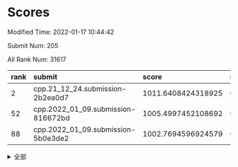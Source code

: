 # Scores

Modified Time: 2022-01-17 10:44:42

Submit Num: 205

All Rank Num: 31617

| rank |               submit               |       score        |       sigma        | pk_num |
| :--- | :--------------------------------- | :----------------- | :----------------- | :----- |
| 2    | cpp.21_12_24.submission-2b2ea0d7   | 1011.6408424318925 | 0.8082211030004719 | 615    |
| 52   | cpp.2022_01_09.submission-816672bd | 1005.4997452108692 | 0.7084218788327711 | 617    |
| 88   | cpp.2022_01_09.submission-5b0e3de2 | 1002.7694596924579 | 0.7187403470656797 | 621    |


<details>
<summary>全部</summary>

| rank |                 submit                 |       score        |       sigma        | pk_num |
| :--- | :------------------------------------- | :----------------- | :----------------- | :----- |
| 1    | gobigger.level_3.submission_level_3_14 | 1011.8345578583926 | 0.7812221061791779 | 619    |
| 2    | cpp.21_12_24.submission-2b2ea0d7       | 1011.6408424318925 | 0.8082211030004719 | 615    |
| 3    | gobigger.level_3.submission_level_3_17 | 1011.3046668215567 | 0.7878074929660965 | 617    |
| 4    | gobigger.level_3.submission_level_3_47 | 1011.2671003121167 | 0.7731059322778564 | 615    |
| 5    | gobigger.level_3.submission_level_3_30 | 1011.1984830418579 | 0.7700898378554768 | 617    |
| 6    | gobigger.level_3.submission_level_3_8  | 1011.0871933088993 | 0.7499754787055547 | 613    |
| 7    | gobigger.level_3.submission_level_3_48 | 1011.0273872056024 | 0.791691207545018  | 617    |
| 8    | gobigger.level_3.submission_level_3_20 | 1010.8723587397678 | 0.7449858323109876 | 618    |
| 9    | gobigger.level_3.submission_level_3_0  | 1010.8222494217698 | 0.7604739723401587 | 621    |
| 10   | gobigger.level_3.submission_level_3_38 | 1010.8066702334627 | 0.766134021376914  | 617    |
| 11   | gobigger.level_3.submission_level_3_11 | 1010.663866467106  | 0.7695101651432873 | 622    |
| 12   | gobigger.level_3.submission_level_3_5  | 1010.47033614556   | 0.7978401812990185 | 615    |
| 13   | gobigger.level_3.submission_level_3_43 | 1010.4458316816915 | 0.78065883120394   | 622    |
| 14   | gobigger.level_3.submission_level_3_27 | 1010.3952391471202 | 0.7761225368472161 | 618    |
| 15   | gobigger.level_3.submission_level_3_9  | 1010.304247859653  | 0.770987313987362  | 615    |
| 16   | gobigger.level_3.submission_level_3_26 | 1010.2953447020333 | 0.7745714085950499 | 617    |
| 17   | gobigger.level_3.submission_level_3_10 | 1010.2087198761596 | 0.7602297365855638 | 619    |
| 18   | gobigger.level_3.submission_level_3_36 | 1010.0853735054095 | 0.7671739462483411 | 616    |
| 19   | gobigger.level_3.submission_level_3_21 | 1010.0698775622116 | 0.7405922159429807 | 617    |
| 20   | gobigger.level_3.submission_level_3_2  | 1010.0683461538657 | 0.7846103078433488 | 619    |
| 21   | gobigger.level_3.submission_level_3_16 | 1010.0516250944827 | 0.7664356451021597 | 611    |
| 22   | gobigger.level_3.submission_level_3_44 | 1009.9688247101184 | 0.7600575930775453 | 617    |
| 23   | gobigger.level_3.submission_level_3_45 | 1009.9436677727265 | 0.7611623844729921 | 616    |
| 24   | gobigger.level_3.submission_level_3_1  | 1009.9064246544988 | 0.7850344478498239 | 623    |
| 25   | gobigger.level_3.submission_level_3_46 | 1009.8083855293437 | 0.7388731054900467 | 619    |
| 26   | gobigger.level_3.submission_level_3_19 | 1009.7768540053178 | 0.7590018004647824 | 614    |
| 27   | gobigger.level_3.submission_level_3_18 | 1009.6917729357706 | 0.7657667338999744 | 614    |
| 28   | gobigger.level_3.submission_level_3_25 | 1009.668047631306  | 0.768913119154096  | 620    |
| 29   | gobigger.level_3.submission_level_3_13 | 1009.6489852144612 | 0.7445757673422172 | 616    |
| 30   | gobigger.level_3.submission_level_3_41 | 1009.6358082687188 | 0.7489484771997874 | 619    |
| 31   | gobigger.level_3.submission_level_3_6  | 1009.6041466574566 | 0.7471086468160161 | 619    |
| 32   | gobigger.level_3.submission_level_3_49 | 1009.5954741825288 | 0.7600840992359474 | 616    |
| 33   | gobigger.level_3.submission_level_3_35 | 1009.5806775048402 | 0.7595676322024948 | 616    |
| 34   | gobigger.level_3.submission_level_3_24 | 1009.5779310993763 | 0.7501015314554756 | 613    |
| 35   | gobigger.level_3.submission_level_3_33 | 1009.5583047458326 | 0.7504215424616729 | 612    |
| 36   | gobigger.level_3.submission_level_3_39 | 1009.5059448693706 | 0.7488986143810897 | 617    |
| 37   | gobigger.level_3.submission_level_3_4  | 1009.4873251088226 | 0.7572145292316862 | 622    |
| 38   | gobigger.level_3.submission_level_3_31 | 1009.4117897083568 | 0.7633176382711603 | 617    |
| 39   | gobigger.level_3.submission_level_3_28 | 1009.2765207866327 | 0.7256312093151017 | 620    |
| 40   | gobigger.level_3.submission_level_3_23 | 1009.2643633049784 | 0.7837496537079812 | 613    |
| 41   | gobigger.level_3.submission_level_3_29 | 1009.1115972890714 | 0.7485057795723118 | 617    |
| 42   | gobigger.level_3.submission_level_3_40 | 1008.9710556085419 | 0.7591359487637606 | 617    |
| 43   | gobigger.level_3.submission_level_3_15 | 1008.8067374609118 | 0.7302085586294712 | 624    |
| 44   | gobigger.level_3.submission_level_3_7  | 1008.7888746537047 | 0.7314970372371914 | 621    |
| 45   | gobigger.level_3.submission_level_3_12 | 1008.6133396034219 | 0.7540324408438269 | 620    |
| 46   | gobigger.level_3.submission_level_3_3  | 1008.5437569331331 | 0.745325750325689  | 616    |
| 47   | gobigger.level_3.submission_level_3_22 | 1008.5217096296736 | 0.7399566550402618 | 621    |
| 48   | gobigger.level_3.submission_level_3_42 | 1008.5145947817512 | 0.7569578754718161 | 616    |
| 49   | gobigger.level_3.submission_level_3_37 | 1008.4803678457889 | 0.7441804861346787 | 620    |
| 50   | gobigger.level_3.submission_level_3_34 | 1008.3610536041979 | 0.7441629531995697 | 618    |
| 51   | gobigger.level_3.submission_level_3_32 | 1007.6624885193759 | 0.7490780350043632 | 616    |
| 52   | cpp.2022_01_09.submission-816672bd     | 1005.4997452108692 | 0.7084218788327711 | 617    |
| 53   | gobigger.level_1.submission_level_1_40 | 1005.3946683255606 | 0.7283169481343701 | 618    |
| 54   | gobigger.level_1.submission_level_1_4  | 1004.8981993751532 | 0.7212678734244581 | 622    |
| 55   | gobigger.level_1.submission_level_1_44 | 1004.6946207394438 | 0.7227264352783936 | 612    |
| 56   | gobigger.level_1.submission_level_1_47 | 1004.4873869240156 | 0.7276006727942584 | 614    |
| 57   | gobigger.level_1.submission_level_1_23 | 1004.3586734725947 | 0.7116464995300158 | 614    |
| 58   | gobigger.level_1.submission_level_1_29 | 1004.336483155258  | 0.7170951226086472 | 624    |
| 59   | gobigger.level_1.submission_level_1_17 | 1004.0557922666411 | 0.711534752187494  | 615    |
| 60   | gobigger.level_1.submission_level_1_38 | 1004.042635905627  | 0.7153583853486283 | 618    |
| 61   | gobigger.level_1.submission_level_1_1  | 1003.9216331842401 | 0.7185225823578292 | 614    |
| 62   | gobigger.level_1.submission_level_1_16 | 1003.8867701855819 | 0.7138088873021761 | 616    |
| 63   | gobigger.level_1.submission_level_1_20 | 1003.8040740203044 | 0.727084060567092  | 617    |
| 64   | gobigger.level_1.submission_level_1_28 | 1003.7400546032421 | 0.7209434532659297 | 616    |
| 65   | gobigger.level_1.submission_level_1_26 | 1003.604876406153  | 0.7150344261125038 | 617    |
| 66   | gobigger.level_1.submission_level_1_41 | 1003.6032619276964 | 0.7155386563351697 | 613    |
| 67   | gobigger.level_1.submission_level_1_37 | 1003.6004616122946 | 0.71766021490287   | 615    |
| 68   | gobigger.level_1.submission_level_1_35 | 1003.5272999061107 | 0.7230548484874961 | 617    |
| 69   | gobigger.level_1.submission_level_1_3  | 1003.4717634720516 | 0.7075011379464573 | 617    |
| 70   | gobigger.level_1.submission_level_1_10 | 1003.4672742467092 | 0.714013101736517  | 614    |
| 71   | gobigger.level_1.submission_level_1_31 | 1003.4097773912088 | 0.7158928353294297 | 617    |
| 72   | gobigger.level_1.submission_level_1_24 | 1003.3865622049827 | 0.7300676803232107 | 613    |
| 73   | gobigger.level_1.submission_level_1_48 | 1003.2529038327467 | 0.7161575387122513 | 618    |
| 74   | gobigger.level_1.submission_level_1_19 | 1003.2510728540122 | 0.7126684671171369 | 620    |
| 75   | gobigger.level_1.submission_level_1_46 | 1003.2510189656075 | 0.7150651026559403 | 618    |
| 76   | gobigger.level_1.submission_level_1_15 | 1003.206883846083  | 0.7021594569160352 | 618    |
| 77   | gobigger.level_1.submission_level_1_14 | 1003.1411899753786 | 0.7118866280184503 | 619    |
| 78   | gobigger.level_1.submission_level_1_12 | 1003.1349514791311 | 0.7086788865220095 | 617    |
| 79   | gobigger.level_1.submission_level_1_33 | 1003.1121370321155 | 0.7221079386551313 | 619    |
| 80   | gobigger.level_1.submission_level_1_45 | 1003.095658798159  | 0.7051854164454217 | 618    |
| 81   | gobigger.level_1.submission_level_1_22 | 1003.0556633596959 | 0.7114450923664681 | 618    |
| 82   | gobigger.level_1.submission_level_1_8  | 1002.9480294141642 | 0.7043339884616542 | 615    |
| 83   | gobigger.level_1.submission_level_1_2  | 1002.9472810727359 | 0.712562914413775  | 609    |
| 84   | gobigger.level_1.submission_level_1_42 | 1002.8980176537846 | 0.7088808633919013 | 615    |
| 85   | gobigger.level_1.submission_level_1_27 | 1002.8716164363743 | 0.7025317199022572 | 617    |
| 86   | gobigger.level_1.submission_level_1_34 | 1002.801241667364  | 0.7094430564470984 | 618    |
| 87   | gobigger.level_1.submission_level_1_30 | 1002.7761155431899 | 0.7216290237678348 | 615    |
| 88   | cpp.2022_01_09.submission-5b0e3de2     | 1002.7694596924579 | 0.7187403470656797 | 621    |
| 89   | gobigger.level_1.submission_level_1_36 | 1002.659513490843  | 0.7148311851391793 | 619    |
| 90   | gobigger.level_1.submission_level_1_43 | 1002.6428697909654 | 0.7126952173078891 | 619    |
| 91   | gobigger.level_1.submission_level_1_9  | 1002.6189823873555 | 0.7042525503772002 | 622    |
| 92   | gobigger.level_1.submission_level_1_11 | 1002.6079316224577 | 0.7085275540829188 | 616    |
| 93   | gobigger.level_1.submission_level_1_39 | 1002.5615169370716 | 0.7254303204474668 | 615    |
| 94   | gobigger.level_1.submission_level_1_18 | 1002.5102520444389 | 0.7165501507568611 | 614    |
| 95   | gobigger.level_1.submission_level_1_32 | 1002.3401876183028 | 0.7050770651823431 | 614    |
| 96   | gobigger.level_1.submission_level_1_6  | 1002.3129211568503 | 0.7097341381302875 | 617    |
| 97   | gobigger.level_1.submission_level_1_0  | 1002.2939433367757 | 0.7025995388865935 | 614    |
| 98   | gobigger.level_1.submission_level_1_5  | 1002.196104897702  | 0.7138774564366656 | 613    |
| 99   | gobigger.level_1.submission_level_1_21 | 1002.1334425118023 | 0.7178328265904156 | 616    |
| 100  | gobigger.level_1.submission_level_1_13 | 1002.0740431585009 | 0.7157639246290752 | 618    |
| 101  | gobigger.level_1.submission_level_1_25 | 1002.0737812268462 | 0.7067592153394584 | 621    |
| 102  | gobigger.level_1.submission_level_1_7  | 1001.951279117418  | 0.7114661698037047 | 620    |
| 103  | gobigger.level_1.submission_level_1_49 | 1001.7954824085274 | 0.7076707942130815 | 617    |
| 104  | gobigger.random.submission_random_34   | 997.8142470701983  | 0.710141634371254  | 619    |
| 105  | gobigger.random.submission_random_5    | 997.2847525129212  | 0.7116451589128021 | 621    |
| 106  | gobigger.random.submission_random_17   | 997.111659826862   | 0.7006835221423252 | 615    |
| 107  | gobigger.random.submission_random_12   | 997.0409286462948  | 0.7167360116266632 | 624    |
| 108  | gobigger.random.submission_random_47   | 996.9147279768061  | 0.7069830264195499 | 613    |
| 109  | gobigger.random.submission_random_2    | 996.7311763655731  | 0.694199694934603  | 616    |
| 110  | gobigger.random.submission_random_13   | 996.6172645348366  | 0.7122455401544454 | 614    |
| 111  | gobigger.random.submission_random_49   | 996.5450849498702  | 0.6980855459211355 | 616    |
| 112  | gobigger.random.submission_random_35   | 996.5038975820647  | 0.6998742996203359 | 616    |
| 113  | gobigger.random.submission_random_36   | 996.4949642823618  | 0.7192357223894996 | 616    |
| 114  | gobigger.random.submission_random_6    | 996.403517793787   | 0.7015354874196748 | 617    |
| 115  | gobigger.random.submission_random_0    | 996.3821320758776  | 0.7114732096886583 | 612    |
| 116  | gobigger.random.submission_random_18   | 996.3807436861019  | 0.706276092653139  | 613    |
| 117  | gobigger.random.submission_random_24   | 996.3684441022698  | 0.7046055418815335 | 621    |
| 118  | gobigger.random.submission_random_9    | 996.3256104185014  | 0.7116959732792326 | 615    |
| 119  | gobigger.random.submission_random_14   | 996.1829776225879  | 0.7157611237355515 | 618    |
| 120  | gobigger.random.submission_random_44   | 996.1625198060037  | 0.7070638026977231 | 617    |
| 121  | gobigger.random.submission_random_11   | 996.1190518159623  | 0.7083972791268431 | 612    |
| 122  | gobigger.random.submission_random_43   | 996.1173473609697  | 0.7231598157369744 | 620    |
| 123  | gobigger.random.submission_random_42   | 996.0944387414543  | 0.6983849657873581 | 617    |
| 124  | gobigger.random.submission_random_23   | 995.9904225270317  | 0.7168379685393771 | 612    |
| 125  | gobigger.random.submission_random_1    | 995.953544274816   | 0.7040358363107262 | 615    |
| 126  | gobigger.random.submission_random_39   | 995.9527975737335  | 0.700369672022284  | 618    |
| 127  | gobigger.random.submission_random_29   | 995.9245892101371  | 0.7067551678496117 | 622    |
| 128  | gobigger.random.submission_random_28   | 995.8350401792112  | 0.70241715439989   | 622    |
| 129  | gobigger.random.submission_random_40   | 995.7901888482137  | 0.7123399761631646 | 616    |
| 130  | gobigger.random.submission_random_25   | 995.7825814061953  | 0.7067743630196934 | 619    |
| 131  | gobigger.random.submission_random_22   | 995.7023783004962  | 0.7233167473768101 | 616    |
| 132  | gobigger.random.submission_random_3    | 995.6864220781192  | 0.7068097330305347 | 619    |
| 133  | gobigger.random.submission_random_21   | 995.6518501443993  | 0.7243353582759239 | 612    |
| 134  | gobigger.random.submission_random_32   | 995.6494013959523  | 0.7207858082863511 | 617    |
| 135  | gobigger.random.submission_random_48   | 995.627110643057   | 0.713639830607614  | 620    |
| 136  | gobigger.random.submission_random_46   | 995.6044230508312  | 0.7091612921259144 | 614    |
| 137  | gobigger.random.submission_random_8    | 995.5176031689381  | 0.706096178253711  | 619    |
| 138  | gobigger.random.submission_random_7    | 995.4985688360589  | 0.7131508961458192 | 615    |
| 139  | gobigger.random.submission_random_37   | 995.4423631152001  | 0.7086522283536025 | 617    |
| 140  | gobigger.random.submission_random_38   | 995.4276176553957  | 0.7116159840014608 | 622    |
| 141  | gobigger.random.submission_random_19   | 995.3915520609269  | 0.7090011613917027 | 611    |
| 142  | gobigger.random.submission_random_20   | 995.3793938961757  | 0.722351963461296  | 617    |
| 143  | gobigger.random.submission_random_41   | 995.3692895358198  | 0.7264283419349078 | 617    |
| 144  | gobigger.random.submission_random_26   | 995.3360344797176  | 0.7124506419126877 | 617    |
| 145  | gobigger.random.submission_random_4    | 995.3236998472088  | 0.7277670260205752 | 620    |
| 146  | gobigger.random.submission_random_30   | 995.3236553300028  | 0.7309433028891597 | 609    |
| 147  | gobigger.random.submission_random_15   | 995.2755889748074  | 0.7160404638021501 | 614    |
| 148  | gobigger.random.submission_random_45   | 995.2351055027314  | 0.7030437753043631 | 617    |
| 149  | gobigger.random.submission_random_27   | 995.227503471759   | 0.7121423296553137 | 615    |
| 150  | gobigger.random.submission_random_10   | 995.0671190258626  | 0.7020422846106815 | 617    |
| 151  | gobigger.random.submission_random_16   | 995.0455851596291  | 0.7095198818017798 | 616    |
| 152  | gobigger.random.submission_random_31   | 995.0237920870105  | 0.7116122294698739 | 620    |
| 153  | gobigger.random.submission_random_33   | 994.4145725566094  | 0.7175269870482881 | 617    |
| 154  | gobigger.level_2.submission_level_2_20 | 994.2324291682921  | 0.728489501835062  | 617    |
| 155  | gobigger.level_2.submission_level_2_1  | 993.9541885605074  | 0.7221044229082704 | 615    |
| 156  | gobigger.level_2.submission_level_2_34 | 993.9353886251002  | 0.7352485330499058 | 620    |
| 157  | gobigger.level_2.submission_level_2_22 | 993.812532477188   | 0.721966715714334  | 617    |
| 158  | gobigger.level_2.submission_level_2_12 | 993.3724181898374  | 0.7258200540325275 | 616    |
| 159  | gobigger.level_2.submission_level_2_48 | 993.1638242248337  | 0.7468596925217732 | 612    |
| 160  | gobigger.level_2.submission_level_2_13 | 993.1631338833673  | 0.732659648590518  | 617    |
| 161  | gobigger.level_2.submission_level_2_29 | 993.1291881201179  | 0.7542616322604997 | 616    |
| 162  | gobigger.level_2.submission_level_2_16 | 993.1124696688257  | 0.7369359819148524 | 620    |
| 163  | gobigger.level_2.submission_level_2_5  | 993.0952747859143  | 0.7451018531441113 | 611    |
| 164  | gobigger.level_2.submission_level_2_0  | 993.0057360668047  | 0.7225102943954659 | 620    |
| 165  | gobigger.level_2.submission_level_2_46 | 992.9291361575197  | 0.7331580736860297 | 615    |
| 166  | gobigger.level_2.submission_level_2_6  | 992.7682973733471  | 0.7433643097577134 | 620    |
| 167  | gobigger.level_2.submission_level_2_11 | 992.7139438155366  | 0.7415000612738343 | 620    |
| 168  | gobigger.level_2.submission_level_2_43 | 992.5998874652093  | 0.736514787859866  | 617    |
| 169  | gobigger.level_2.submission_level_2_38 | 992.5512197686161  | 0.7240092836788355 | 616    |
| 170  | gobigger.level_2.submission_level_2_45 | 992.5374821627056  | 0.7458776988364546 | 616    |
| 171  | gobigger.level_2.submission_level_2_25 | 992.530172971331   | 0.7470750955886056 | 617    |
| 172  | gobigger.level_2.submission_level_2_40 | 992.4555234571976  | 0.7363744644696076 | 617    |
| 173  | gobigger.level_2.submission_level_2_27 | 992.3582065257432  | 0.7439158496348872 | 619    |
| 174  | gobigger.level_2.submission_level_2_28 | 992.3521928437632  | 0.7575230380322279 | 618    |
| 175  | gobigger.level_2.submission_level_2_41 | 992.1910189540046  | 0.7550566677871876 | 621    |
| 176  | gobigger.level_2.submission_level_2_24 | 992.1463576933703  | 0.738518588030375  | 615    |
| 177  | gobigger.level_2.submission_level_2_9  | 992.0891880527366  | 0.7341539857614365 | 615    |
| 178  | gobigger.level_2.submission_level_2_36 | 992.0415624214421  | 0.7502293000241387 | 622    |
| 179  | gobigger.level_2.submission_level_2_4  | 991.9892992894204  | 0.7426637962721667 | 619    |
| 180  | gobigger.level_2.submission_level_2_26 | 991.9763829515423  | 0.7485239218711887 | 619    |
| 181  | gobigger.level_2.submission_level_2_49 | 991.9327357377365  | 0.7321214146033936 | 617    |
| 182  | gobigger.level_2.submission_level_2_14 | 991.932618252606   | 0.7574909212524586 | 616    |
| 183  | gobigger.level_2.submission_level_2_15 | 991.9279338422107  | 0.7470132053968126 | 619    |
| 184  | gobigger.level_2.submission_level_2_2  | 991.9256475054876  | 0.7423617351870495 | 617    |
| 185  | gobigger.level_2.submission_level_2_3  | 991.8992003489494  | 0.745309833698501  | 623    |
| 186  | gobigger.level_2.submission_level_2_39 | 991.860153311397   | 0.7350030536538764 | 615    |
| 187  | gobigger.level_2.submission_level_2_23 | 991.6931900614082  | 0.742084698863479  | 618    |
| 188  | gobigger.level_2.submission_level_2_8  | 991.6406500959466  | 0.7542539964990995 | 617    |
| 189  | gobigger.level_2.submission_level_2_10 | 991.5354834937747  | 0.7497482631625146 | 619    |
| 190  | gobigger.level_2.submission_level_2_19 | 991.2944987913405  | 0.7330227511082112 | 614    |
| 191  | gobigger.level_2.submission_level_2_21 | 991.2646703605756  | 0.748933943698873  | 616    |
| 192  | gobigger.level_2.submission_level_2_7  | 991.2400506718958  | 0.7660227266905416 | 616    |
| 193  | gobigger.level_2.submission_level_2_33 | 991.2226228926767  | 0.7737917166058665 | 616    |
| 194  | gobigger.level_2.submission_level_2_17 | 991.1967818159565  | 0.7447824086893768 | 614    |
| 195  | gobigger.level_2.submission_level_2_32 | 991.1800877601844  | 0.754885828759103  | 613    |
| 196  | gobigger.level_2.submission_level_2_44 | 991.1555480535204  | 0.7516251594914337 | 615    |
| 197  | gobigger.level_2.submission_level_2_47 | 991.086627147019   | 0.7666004628733787 | 615    |
| 198  | gobigger.level_2.submission_level_2_18 | 990.9499309908999  | 0.7463321433319309 | 616    |
| 199  | gobigger.level_2.submission_level_2_35 | 990.916788486041   | 0.7682102539010074 | 613    |
| 200  | gobigger.level_2.submission_level_2_37 | 990.8810150595742  | 0.7364830618077418 | 619    |
| 201  | gobigger.level_2.submission_level_2_42 | 990.816022531337   | 0.7475551593056036 | 619    |
| 202  | gobigger.level_2.submission_level_2_30 | 990.553292326141   | 0.7764298417323794 | 612    |
| 203  | gobigger.level_2.submission_level_2_31 | 989.88208394292    | 0.7761660541853084 | 615    |
| 204  | gobigger.none.submission_none_0        | 978.5913021852635  | 1.294374800613875  | 619    |
| 205  | gobigger.none.submission_none_1        | 978.1182730714315  | 1.2135234208155967 | 618    |

</details>